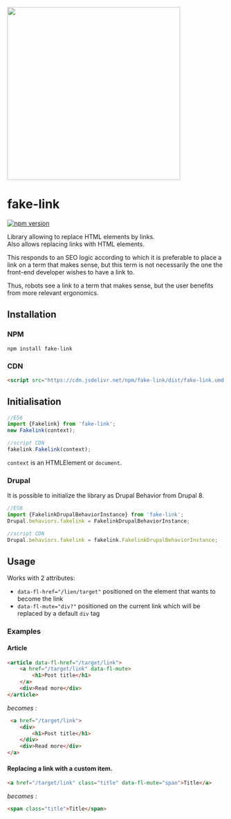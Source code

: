 <img src="https://github.com/digitalwr/fake-link/raw/main/src/fake-link-logo-full.png" width="400">

# fake-link
[![npm version](https://badge.fury.io/js/fake-link.svg)](https://badge.fury.io/js/fake-link)

Library allowing to replace HTML elements by links.<br/>
Also allows replacing links with HTML elements.

This responds to an SEO logic according to which it is preferable to place a link on a term that makes sense,
but this term is not necessarily the one the front-end developer wishes to have a link to.

Thus, robots see a link to a term that makes sense, but the user benefits from more relevant ergonomics.

## Installation
### NPM
```shell
npm install fake-link
```

### CDN
```html
<script src="https://cdn.jsdelivr.net/npm/fake-link/dist/fake-link.umd.js"></script>
```
## Initialisation

```javascript
//ES6
import {Fakelink} from 'fake-link';
new Fakelink(context);

//script CDN
fakelink.Fakelink(context);
```
```context``` is an HTMLElement or `document`.

### Drupal
It is possible to initialize the library as Drupal Behavior from Drupal 8.
```javascript
//ES6
import {FakelinkDrupalBehaviorInstance} from 'fake-link';
Drupal.behaviors.fakelink = FakelinkDrupalBehaviorInstance;

//script CDN
Drupal.behaviors.fakelink = fakelink.FakelinkDrupalBehaviorInstance;
```
## Usage
Works with 2 attributes:

- `data-fl-href="/lien/target"` positioned on the element that wants to become the link
- `data-fl-mute="div?"` positioned on the current link which will be replaced by a default `div` tag

### Examples
#### Article
```html
<article data-fl-href="/target/link">
    <a href="/target/link" data-fl-mute>
        <h1>Post title</h1>
    </a>
    <div>Read more</div>
</article>
```
_becomes :_
```html
 <a href="/target/link">
    <div>
        <h1>Post title</h1>
    </div>
    <div>Read more</div>
</a>
```
#### Replacing a link with a custom item.
```html
<a href="/target/link" class="title" data-fl-mute="span">Title</a>
```
_becomes :_
```html
<span class="title">Title</span>
```